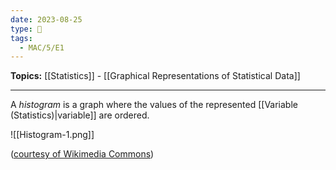 ```yaml
---
date: 2023-08-25
type: 🧠
tags:
  - MAC/5/E1
---
```


**Topics:** [[Statistics]] - [[Graphical Representations of Statistical Data]]

---

A _histogram_ is a graph where the values of the represented [[Variable (Statistics)|variable]] are ordered.

![[Histogram-1.png]]

([courtesy of Wikimedia Commons](https://commons.wikimedia.org/wiki/File:Example_histogram.png))
